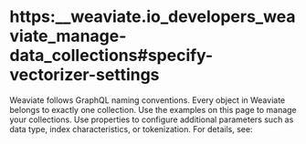 # https:\_\_weaviate.io_developers_weaviate_manage-data_collections#specify-vectorizer-settings

Weaviate follows GraphQL naming conventions. Every object in Weaviate belongs to exactly one collection. Use the examples on this page to manage your collections. Use properties to configure additional parameters such as data type, index characteristics, or tokenization. For details, see:
